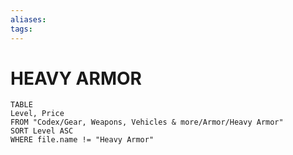 ```yaml
---
aliases: 
tags: 
---
```


# HEAVY ARMOR

``` dataview
TABLE
Level, Price
FROM "Codex/Gear, Weapons, Vehicles & more/Armor/Heavy Armor"
SORT Level ASC
WHERE file.name != "Heavy Armor"
```